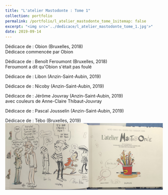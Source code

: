 ```yaml
---
title: "L'atelier Mastodonte : Tome 1"
collection: portfolio
permalink: /portfolio/l_atelier_mastodonte_tome_1sitemap: false
excerpt: "<img src='../dedicace/l_atelier_mastodonte_tome_1.jpg'>"
date: 2019-09-14
---
```


Dédicace de : Obion (Bruxelles, 2018)<br>Dédicace commencée par Obion

Dédicace de : Benoît Feroumont (Bruxelles, 2018)<br>Feroumont a dit qu'Obion s'était pas foulé

Dédicace de : Libon (Anzin-Saint-Aubin, 2019)

Dédicace de : Nicoby (Anzin-Saint-Aubin, 2019)

Dédicace de : Jérôme Jouvray (Anzin-Saint-Aubin, 2019)<br>avec couleurs de Anne-Claire Thibaut-Jouvray

Dédicace de : Pascal Jousselin (Anzin-Saint-Aubin, 2019)

Dédicace de : Tébo (Bruxelles, 2019)
<img src='../dedicace/l_atelier_mastodonte_tome_1.jpg'>